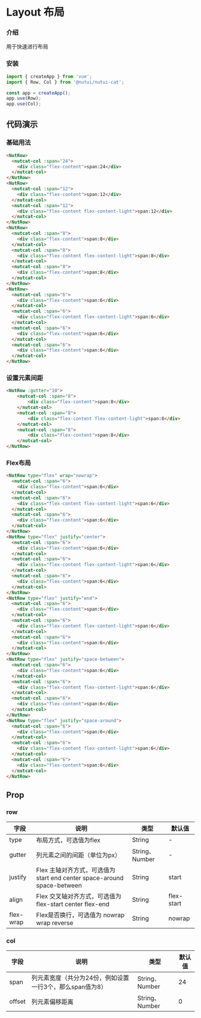 # Layout 布局

### 介绍

用于快速进行布局

### 安装

``` javascript
import { createApp } from 'vue';
import { Row, Col } from '@nutui/nutui-cat';

const app = createApp();
app.use(Row);
app.use(Col);
```

## 代码演示

### 基础用法

```html
<NutRow>
  <nutcat-col :span="24">
    <div class="flex-content">span:24</div>
  </nutcat-col>
</NutRow>
<NutRow>
  <nutcat-col :span="12">
    <div class="flex-content">span:12</div>
  </nutcat-col>
  <nutcat-col :span="12">
    <div class="flex-content flex-content-light">span:12</div>
  </nutcat-col>
</NutRow>
<NutRow>
  <nutcat-col :span="8">
    <div class="flex-content">span:8</div>
  </nutcat-col>
  <nutcat-col :span="8">
    <div class="flex-content flex-content-light">span:8</div>
  </nutcat-col>
  <nutcat-col :span="8">
    <div class="flex-content">span:8</div>
  </nutcat-col>
</NutRow>
<NutRow>
  <nutcat-col :span="6">
    <div class="flex-content">span:6</div>
  </nutcat-col>
  <nutcat-col :span="6">
    <div class="flex-content flex-content-light">span:6</div>
  </nutcat-col>
  <nutcat-col :span="6">
    <div class="flex-content">span:6</div>
  </nutcat-col>
  <nutcat-col :span="6">
    <div class="flex-content">span:6</div>
  </nutcat-col>
</NutRow>
```

### 设置元素间距

```html
<NutRow :gutter="10">
    <nutcat-col :span="8">
        <div class="flex-content">span:8</div>
    </nutcat-col>
    <nutcat-col :span="8">
        <div class="flex-content flex-content-light">span:8</div>
    </nutcat-col>
    <nutcat-col :span="8">
        <div class="flex-content">span:8</div>
    </nutcat-col>
</NutRow>   
```
### Flex布局

```html
<NutRow type="flex" wrap="nowrap">
  <nutcat-col :span="6">
    <div class="flex-content">span:6</div>
  </nutcat-col>
  <nutcat-col :span="6">
    <div class="flex-content flex-content-light">span:6</div>
  </nutcat-col>
  <nutcat-col :span="6">
    <div class="flex-content">span:6</div>
  </nutcat-col>
</NutRow>
<NutRow type="flex" justify="center">
  <nutcat-col :span="6">
    <div class="flex-content">span:6</div>
  </nutcat-col>
  <nutcat-col :span="6">
    <div class="flex-content flex-content-light">span:6</div>
  </nutcat-col>
  <nutcat-col :span="6">
    <div class="flex-content">span:6</div>
  </nutcat-col>
</NutRow>
<NutRow type="flex" justify="end">
  <nutcat-col :span="6">
    <div class="flex-content">span:6</div>
  </nutcat-col>
  <nutcat-col :span="6">
    <div class="flex-content flex-content-light">span:6</div>
  </nutcat-col>
  <nutcat-col :span="6">
    <div class="flex-content">span:6</div>
  </nutcat-col>
</NutRow>
<NutRow type="flex" justify="space-between">
  <nutcat-col :span="6">
    <div class="flex-content">span:6</div>
  </nutcat-col>
  <nutcat-col :span="6">
    <div class="flex-content flex-content-light">span:6</div>
  </nutcat-col>
  <nutcat-col :span="6">
    <div class="flex-content">span:6</div>
  </nutcat-col>
</NutRow>
<NutRow type="flex" justify="space-around">
  <nutcat-col :span="6">
    <div class="flex-content">span:6</div>
  </nutcat-col>
  <nutcat-col :span="6">
    <div class="flex-content flex-content-light">span:6</div>
  </nutcat-col>
  <nutcat-col :span="6">
    <div class="flex-content">span:6</div>
  </nutcat-col>
</NutRow>
```

## Prop

### row

| 字段 | 说明 | 类型 | 默认值
|----- | ----- | ----- | ----- 
| type | 布局方式，可选值为flex | String | -
| gutter | 列元素之间的间距（单位为px） | String、Number | -
| justify | Flex 主轴对齐方式，可选值为 start end center space-around space-between | String | start
| align | Flex 交叉轴对齐方式，可选值为 flex-start center flex-end | String | flex-start
| flex-wrap | Flex是否换行，可选值为 nowrap wrap reverse | String | nowrap

### col

| 字段 | 说明 | 类型 | 默认值
|----- | ----- | ----- | ----- 
| span | 列元素宽度（共分为24份，例如设置一行3个，那么span值为8） | String、Number | 24
| offset | 列元素偏移距离 | String、Number | 0

